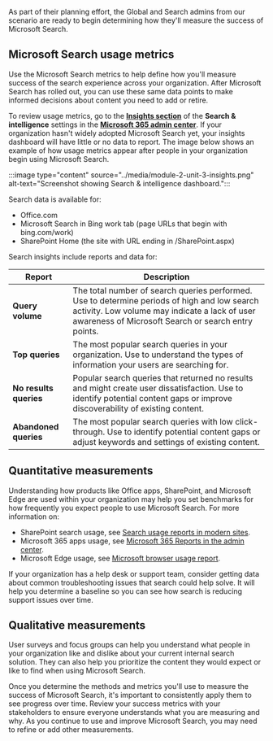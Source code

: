 As part of their planning effort, the Global and Search admins from our scenario are ready to begin determining how they'll measure the success of Microsoft Search.

## Microsoft Search usage metrics

Use the Microsoft Search metrics to help define how you'll measure success of the search experience across your organization. After Microsoft Search has rolled out, you can use these same data points to make informed decisions about content you need to add or retire.

To review usage metrics, go to the [**Insights section**](https://admin.microsoft.com/Adminportal/Home?#/MicrosoftSearch/insights) of the **Search & intelligence** settings in the [**Microsoft 365 admin center**](https://admin.microsoft.com/Adminportal/Home). If your organization hasn't widely adopted Microsoft Search yet, your insights dashboard will have little or no data to report. The image below shows an example of how usage metrics appear after people in your organization begin using Microsoft Search.

:::image type="content" source="../media/module-2-unit-3-insights.png" alt-text="Screenshot showing Search & intelligence dashboard.":::

Search data is available for:

- Office.com
- Microsoft Search in Bing work tab (page URLs that begin with bing.com/work)
- SharePoint Home (the site with URL ending in /SharePoint.aspx)

Search insights include reports and data for:

   | Report                            | Description |
   | --------------------------------- | ------------------------- |
   | **Query volume**                  | The total number of search queries performed. Use to determine periods of high and low search activity. Low volume may indicate a lack of user awareness of Microsoft Search or search entry points. |
   | **Top queries**                   | The most popular search queries in your organization. Use to understand the types of information your users are searching for. |
   | **No results queries**            | Popular search queries that returned no results and might create user dissatisfaction. Use to identify potential content gaps or improve discoverability of existing content. |
   | **Abandoned queries**             | The most popular search queries with low click-through. Use to identify potential content gaps or adjust keywords and settings of existing content. |

## Quantitative measurements

Understanding how products like Office apps, SharePoint, and Microsoft Edge are used within your organization may help you set benchmarks for how frequently you expect people to use Microsoft Search. For more information on:

- SharePoint search usage, see [Search usage reports in modern sites](/sharepoint/view-search-usage-reports).
- Microsoft 365 apps usage, see [Microsoft 365 Reports in the admin center](/microsoft-365/admin/activity-reports/microsoft365-apps-usage).
- Microsoft Edge usage, see [Microsoft browser usage report](/deployedge/microsoft-edge-browser-usage-report).

If your organization has a help desk or support team, consider getting data about common troubleshooting issues that search could help solve. It will help you determine a baseline so you can see how search is reducing support issues over time.

## Qualitative measurements

User surveys and focus groups can help you understand what people in your organization like and dislike about your current internal search solution. They can also help you prioritize the content they would expect or like to find when using Microsoft Search.

Once you determine the methods and metrics you'll use to measure the success of Microsoft Search, it's important to consistently apply them to see progress over time. Review your success metrics with your stakeholders to ensure everyone understands what you are measuring and why. As you continue to use and improve Microsoft Search, you may need to refine or add other measurements.
